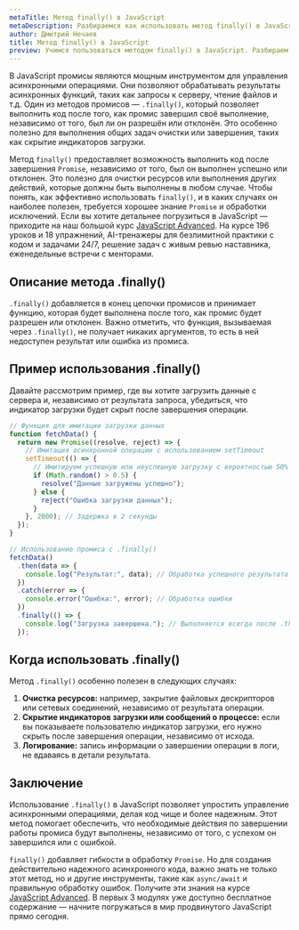 ```yaml
---
metaTitle: Метод finally() в JavaScript
metaDescription: Разбираемся как использовать метод finally() в JavaScript
author: Дмитрий Нечаев
title: Метод finally() в JavaScript
preview: Учимся пользоваться методом finally() в JavaScript. Разбираем примеры использования
---
```


В JavaScript промисы являются мощным инструментом для управления асинхронными операциями. Они позволяют обрабатывать результаты асинхронных функций, таких как запросы к серверу, чтение файлов и т.д. Один из методов промисов — `.finally()`, который позволяет выполнить код после того, как промис завершил своё выполнение, независимо от того, был ли он разрешён или отклонён. Это особенно полезно для выполнения общих задач очистки или завершения, таких как скрытие индикаторов загрузки.

Метод `finally()` предоставляет возможность выполнить код после завершения `Promise`, независимо от того, был он выполнен успешно или отклонен. Это полезно для очистки ресурсов или выполнения других действий, которые должны быть выполнены в любом случае.  Чтобы понять, как эффективно использовать `finally()`, и в каких случаях он наиболее полезен, требуется хорошее знание `Promise` и обработки исключений. Если вы хотите детальнее погрузиться в JavaScript — приходите на наш большой курс [JavaScript Advanced](https://purpleschool.ru/course/javascript-advanced?utm_source=knowledgebase&utm_medium=text&utm_campaign=metod-finally-v-javascript). На курсе 196 уроков и 18 упражнений, AI-тренажеры для безлимитной практики с кодом и задачами 24/7, решение задач с живым ревью наставника, еженедельные встречи с менторами.

## Описание метода .finally()

`.finally()` добавляется в конец цепочки промисов и принимает функцию, которая будет выполнена после того, как промис будет разрешен или отклонен. Важно отметить, что функция, вызываемая через `.finally()`, не получает никаких аргументов, то есть в ней недоступен результат или ошибка из промиса.

## Пример использования .finally()

Давайте рассмотрим пример, где вы хотите загрузить данные с сервера и, независимо от результата запроса, убедиться, что индикатор загрузки будет скрыт после завершения операции.

```jsx
// Функция для имитации загрузки данных
function fetchData() {
  return new Promise((resolve, reject) => {
    // Имитация асинхронной операции с использованием setTimeout
    setTimeout(() => {
      // Имитируем успешную или неуспешную загрузку с вероятностью 50%
      if (Math.random() > 0.5) {
        resolve("Данные загружены успешно");
      } else {
        reject("Ошибка загрузки данных");
      }
    }, 2000); // Задержка в 2 секунды
  });
}

// Использование промиса с .finally()
fetchData()
  .then(data => {
    console.log("Результат:", data); // Обработка успешного результата
  })
  .catch(error => {
    console.error("Ошибка:", error); // Обработка ошибки
  })
  .finally(() => {
    console.log("Загрузка завершена."); // Выполняется всегда после .then или .catch
  });

```

## Когда использовать .finally()

Метод `.finally()` особенно полезен в следующих случаях:

1. **Очистка ресурсов:** например, закрытие файловых дескрипторов или сетевых соединений, независимо от результата операции.
2. **Скрытие индикаторов загрузки или сообщений о процессе:** если вы показываете пользователю индикатор загрузки, его нужно скрыть после завершения операции, независимо от исхода.
3. **Логирование:** запись информации о завершении операции в логи, не вдаваясь в детали результата.

## Заключение

Использование `.finally()` в JavaScript позволяет упростить управление асинхронными операциями, делая код чище и более надежным. Этот метод помогает обеспечить, что необходимые действия по завершении работы промиса будут выполнены, независимо от того, с успехом он завершился или с ошибкой.

`finally()` добавляет гибкости в обработку `Promise`. Но для создания действительно надежного асинхронного кода, важно знать не только этот метод, но и другие инструменты, такие как `async/await` и правильную обработку ошибок. Получите эти знания на курсе [JavaScript Advanced](https://purpleschool.ru/course/javascript-advanced?utm_source=knowledgebase&utm_medium=text&utm_campaign=metod-finally-v-javascript). В первых 3 модулях уже доступно бесплатное содержание — начните погружаться в мир продвинутого JavaScript прямо сегодня.
